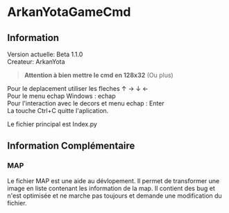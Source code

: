 # ArkanYotaGameCmd
## Information
Version actuelle: Beta 1.1.0      
Createur: ArkanYota

> **Attention à bien mettre le cmd en 128x32** (Ou plus) 

Pour le deplacement utiliser les fleches ↑ → ↓ ←   
Pour le menu echap Windows : echap    
Pour l'interaction avec le decors et menu echap : Enter   
La touche Ctrl+C quitte l'aplication.    

Le fichier principal est Index.py
## Information Complémentaire
### MAP
Le fichier MAP est une aide au dévlopement. Il permet de transformer une image en liste contenant les information de la map. Il contient des bug et n'est optimisée et ne marche pas toujours et demande une modification du fichier.

